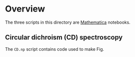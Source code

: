 # Overview

The three scripts in this directory are [Mathematica](http://www.mathematica.com) notebooks.

## Circular dichroism (CD) spectroscopy

The `CD.np` script contains code used to make Fig. 
